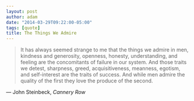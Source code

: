 ```yaml
---
layout: post
author: adam
date: "2014-03-29T09:22:00-05:00"
tags: [quote]
title: The Things We Admire
---
```


> It has always seemed strange to me that the things we admire in men, kindness and generosity, openness, honesty, understanding, and feeling are the concomitants of failure in our system. And those traits we detest, sharpness, greed, acquisitiveness, meanness, egotism, and self-interest are the traits of success. And while men admire the quality of the first they love the produce of the second.

— John Steinbeck, _Cannery Row_
